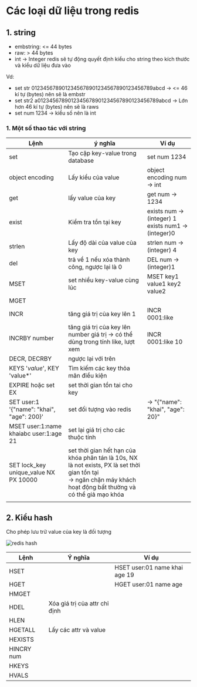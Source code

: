 ﻿# Các loại dữ liệu trong redis
## 1. string
- embstring: <= 44 bytes
- raw: > 44 bytes
- int -> Integer
redis sẽ tự động quyết định kiểu cho string theo kích thước và kiểu dữ liệu đưa vào

Vd: 
- set str 0123456789012345678901234567890123456789abcd -> <= 46 kí tự (bytes) nên sẽ là embstr
- set str2 a0123456789012345678901234567890123456789abcd -> Lớn hơn 46 kí tự (bytes) nên sẽ là raws
- set num 1234 -> kiểu số nên là int

### 1. Một số thao tác với string

| Lệnh                                                 | ý nghĩa                                                                                                                                                                     | Ví dụ                                                  |
|------------------------------------------------------|-----------------------------------------------------------------------------------------------------------------------------------------------------------------------------|--------------------------------------------------------|
| set <key> <value>                                    | Tạo cặp key-value trong database                                                                                                                                            | set num 1234                                           |
| object encoding <key>                                | Lấy kiểu của value                                                                                                                                                          | object encoding num -> int                             |
| get <key>                                            | lấy value của key                                                                                                                                                           | get num -> 1234                                        |
| exist <key>                                          | Kiểm tra tồn tại key                                                                                                                                                        | exists num -> (integer) 1<br/>exists num1 -> (integer)0|
| strlen <key>                                         | Lấy độ dài của value của key                                                                                                                                                | strlen num -> (integer) 4                              |
| del <name>                                           | trả về 1 nếu xóa thành công, ngược lại là 0                                                                                                                                 | DEL num -> (integer)1                                  |
| MSET <key1> <value1> <key2> <value2>                 | set nhiều key-value cùng lúc                                                                                                                                                | MSET key1 value1 key2 value2                           |
| MGET <key1> <key2>                                   |                                                                                                                                                                             |                                                        |
| INCR <key>                                           | tăng giá trị của key lên 1                                                                                                                                                  | INCR 0001:like                                         |
| INCRBY <key> number                                  | tăng giá trị của key lên number giá trị -> có thể dùng trong tính like, lượt xem<br/>                                                                                       | INCR 0001:like 10                                      |
| DECR, DECRBY                                         | ngược lại với trên                                                                                                                                                          |                                                        |
| KEYS '*value*', KEY 'value*'                         | Tìm kiếm các key thỏa mãn điều kiện                                                                                                                                         |                                                        |
| EXPIRE <key> <time> hoặc set <key> <value> EX <time> | set thời gian tồn tai cho key                                                                                                                                               |                                                        |
| SET user:1 '{"name": "khai", "age": 200}'            | set đối tượng vào redis                                                                                                                                                     | -> "{\"name\": \"khai\", \"age\": 20}"                 |
| MSET user:1:name khaiabc user:1:age 21               | set lại giá trị cho các thuộc tính                                                                                                                                          |                                                        |
| SET lock_key unique_value NX PX 10000                | set thời gian hết hạn của khóa phân tán là 10s, NX là not exists, PX <time> là set thời gian tồn tại<br/>-> ngăn chặn máy khách hoạt động bất thường và có thể giả mạo khóa |                                                        |
|                                                      |                                                                                                                                                                             |                                                        |

## 2. Kiểu hash
Cho phép lưu trữ value của key là đối tượng

![redis hash](D:\learning\ki6\ccptpm\anh_tham_khao\redis_hash.png)

| Lệnh                                         | Ý nghĩa                       | Ví dụ                         |
|----------------------------------------------|-------------------------------|-------------------------------|
| HSET <key> <attr1> <value1> <attr2> <value2> |                               | HSET user:01 name khai age 19 |
| HGET <key> <attr1>                           |                               | HGET user:01 name age         |
| HMGET <key> <attr1> <attr2>                  |                               |                               |
| HDEL <key> <attr>                            | Xóa giá trị của attr chỉ định |                               |
| HLEN <key> <attr>                            |                               |                               |
| HGETALL <key>                                | Lấy các attr và value         |                               |
| HEXISTS <key> <attr>                         |                               |                               |
| HINCRY <key> <attr> num                      |                               |                               |
| HKEYS <key>                                  |                               |                               |
| HVALS <key>                                  |                               |                               |
